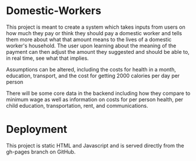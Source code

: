 Domestic-Workers
================
This project is meant to create a system which takes inputs from users on how much they pay or think they should pay a domestic worker
and tells them more about what that amount means to the lives of a domestic worker's household.
The user upon learning about the meaning of the payment can then adjust the amount they suggested and should be able to, in real time,
see what that implies.

Assumptions can be altered, including the costs for health in a month, education, transport, and the cost for getting 2000 calories
per day per person

There will be some core data in the backend including how they compare to minimum wage as well as information on costs for
per person health, per child education, transportation, rent, and communications.

Deployment
==========

This project is static HTML and Javascript and is served directly from the gh-pages branch on GitHub.
